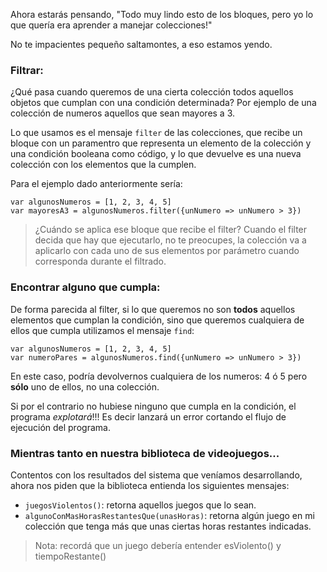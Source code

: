 Ahora estarás pensando, "Todo muy lindo esto de los bloques, pero yo lo que quería era aprender a manejar colecciones!"

No te impacientes pequeño saltamontes, a eso estamos yendo.

### Filtrar:

¿Qué pasa cuando queremos de una cierta colección todos aquellos objetos que cumplan con una condición determinada? Por ejemplo de una colección de numeros aquellos que sean mayores a 3.

Lo que usamos es el mensaje `filter` de las colecciones, que recibe un bloque con un paramentro que representa un elemento de la colección y una condición booleana como código, y lo que devuelve es una nueva colección con los elementos que la cumplen.

Para el ejemplo dado anteriormente sería:

```
var algunosNumeros = [1, 2, 3, 4, 5]
var mayoresA3 = algunosNumeros.filter({unNumero => unNumero > 3})
```
> ¿Cuándo se aplica ese bloque que recibe el filter? Cuando el filter decida que hay que ejecutarlo, no te preocupes, la colección va a aplicarlo con cada uno de sus elementos por parámetro cuando corresponda durante el filtrado.

### Encontrar alguno que cumpla:

De forma parecida al filter, si lo que queremos no son **todos** aquellos elementos que cumplan la condición, sino que queremos cualquiera de ellos que cumpla utilizamos el mensaje `find`:

```
var algunosNumeros = [1, 2, 3, 4, 5]
var numeroPares = algunosNumeros.find({unNumero => unNumero > 3})
```

En este caso, podría devolvernos cualquiera de los numeros: 4 ó 5 pero **sólo** uno de ellos, no una colección.

Si por el contrario no hubiese ninguno que cumpla en la condición, el programa *explotará*!!!
Es decir lanzará un error cortando el flujo de ejecución del programa.

### Mientras tanto en nuestra biblioteca de videojuegos...

Contentos con los resultados del sistema que veníamos desarrollando, ahora nos piden que la biblioteca entienda los siguientes mensajes:

* `juegosViolentos()`: retorna aquellos juegos que lo sean.
* `algunoConMasHorasRestantesQue(unasHoras)`: retorna algún juego en mi colección que tenga más que unas ciertas horas restantes indicadas.

> Nota: recordá que un juego debería entender esViolento() y tiempoRestante()